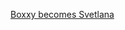 ---
layout: post
wordpress_id: 1089
wordpress_url: http://noesbueno.com/archives/1089
date: '2011-04-07 12:00:59 -0500'
date_gmt: '2011-04-07 17:00:59 -0500'
body: |
  <p><a href="http://www.epicponyz.com/2011/04/boxxy-becomes-svetlana.html">Boxxy becomes Svetlana</a></p>
---